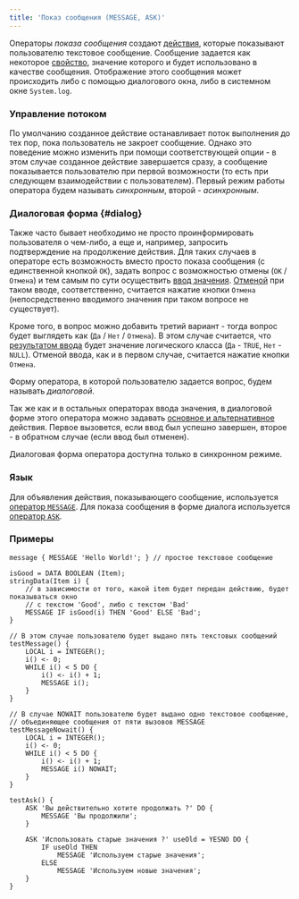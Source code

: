 ```yaml
---
title: 'Показ сообщения (MESSAGE, ASK)'
---
```


Операторы *показа сообщения* создают [действия](Actions.md), которые показывают пользователю текстовое сообщение. Сообщение задается как некоторое [свойство](Properties.md), значение которого и будет использовано в качестве сообщения. Отображение этого сообщения может происходить либо с помощью диалогового окна, либо в системном окне `System.log`.

### Управление потоком

По умолчанию созданное действие останавливает поток выполнения до тех пор, пока пользователь не закроет сообщение. Однако это поведение можно изменить при помощи соответствующей опции - в этом случае созданное действие завершается сразу, а сообщение показывается пользователю при первой возможности (то есть при следующем взаимодействии с пользователем). Первый режим работы оператора будем называть *синхронным*, второй - *асинхронным*.

### Диалоговая форма {#dialog}

Также часто бывает необходимо не просто проинформировать пользователя о чем-либо, а еще и, например, запросить подтверждение на продолжение действия. Для таких случаев в операторе есть возможность вместо просто показа сообщения (с единственной кнопкой `OK`), задать вопрос с возможностью отмены (`ОК` / `Отмена`) и тем самым по сути осуществить [ввод значения](Value_input.md). [Отменой](Value_input.md#result) при таком вводе, соответственно, считается нажатие кнопки `Отмена` (непосредственно вводимого значения при таком вопросе не существует).

Кроме того, в вопрос можно добавить третий вариант - тогда вопрос будет выглядеть как (`Да` / `Нет` / `Отмена`). В этом случае считается, что [результатом ввода](Value_input.md#result) будет значение логического класса (`Да` - `TRUE`, `Нет` - `NULL`). Отменой ввода, как и в первом случае, считается нажатие кнопки `Отмена`.

Форму оператора, в которой пользователю задается вопрос, будем называть *диалоговой*. 

Так же как и в остальных операторах ввода значения, в диалоговой форме этого оператора можно задавать [основное и альтернативное](Value_input.md#result) действия. Первое вызовется, если ввод был успешно завершен, второе - в обратном случае (если ввод был отменен).

Диалоговая форма оператора доступна только в синхронном режиме.

### Язык

Для объявления действия, показывающего сообщение, используется [оператор `MESSAGE`](MESSAGE_operator.md). Для показа сообщения в форме диалога используется [оператор `ASK`](ASK_operator.md).

### Примеры

```lsf
message { MESSAGE 'Hello World!'; } // простое текстовое сообщение

isGood = DATA BOOLEAN (Item);
stringData(Item i) {
    // в зависимости от того, какой item будет передан действию, будет показываться окно 
    // с текстом 'Good', либо с текстом 'Bad'
    MESSAGE IF isGood(i) THEN 'Good' ELSE 'Bad';   
}

// В этом случае пользователю будет выдано пять текстовых сообщений
testMessage() {                    
    LOCAL i = INTEGER();
    i() <- 0;
    WHILE i() < 5 DO {
        i() <- i() + 1;
        MESSAGE i();
    }
}

// В случае NOWAIT пользователю будет выдано одно текстовое сообщение, 
// объединяющее сообщения от пяти вызовов MESSAGE
testMessageNowait() {              
    LOCAL i = INTEGER();
    i() <- 0;
    WHILE i() < 5 DO {
        i() <- i() + 1;
        MESSAGE i() NOWAIT;
    }
}
```


```lsf
testAsk() {
    ASK 'Вы действительно хотите продолжать ?' DO {
        MESSAGE 'Вы продолжили';
    }

    ASK 'Использовать старые значения ?' useOld = YESNO DO {
        IF useOld THEN
            MESSAGE 'Используем старые значения';
        ELSE
            MESSAGE 'Используем новые значения';
    }
}
```
